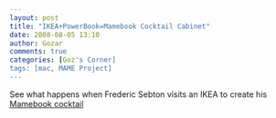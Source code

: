 ```yaml
---
layout: post
title: "IKEA+PowerBook=Mamebook Cocktail Cabinet"
date: 2008-08-05 13:10
author: Gozar
comments: true
categories: [Goz's Corner]
tags: [mac, MAME Project]
---
```

See what happens when Frederic Sebton visits an IKEA to create his <a href="http://fsebton.blogspot.com/2008/02/mamebook-cocktail.html">Mamebook cocktail</a>
